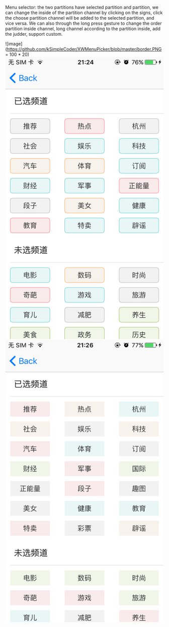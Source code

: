 Menu selector: the two partitions have selected partition and partition, we can change the inside of the partition 
channel by clicking on the signs, click the choose partition channel will be added to the selected partition, and 
vice versa. We can also through the long press gesture to change the order partition inside channel, long channel 
according to the partition inside, add the judder, support custom.

![image](https://github.com/kSimpleCoder/XWMenuPicker/blob/master/border.PNG = 100 * 20)
![image](https://github.com/kSimpleCoder/XWMenuPicker/blob/master/circleborder.PNG)
![image](https://github.com/kSimpleCoder/XWMenuPicker/blob/master/noborder.PNG)
